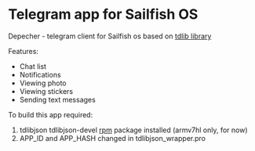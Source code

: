 # Telegram app for Sailfish OS

Depecher - telegram client for Sailfish os based on [tdlib library](https://github.com/blacksailer/td/tree/cmake)


Features:

- Chat list
- Notifications
- Viewing photo
- Viewing stickers
- Sending text messages


To build this app required:

1. tdlibjson tdlibjson-devel [rpm](https://openrepos.net/content/blacksailer/tdlibjson) package installed (armv7hl only, for now)
2. APP_ID and APP_HASH changed in tdlibjson_wrapper.pro


